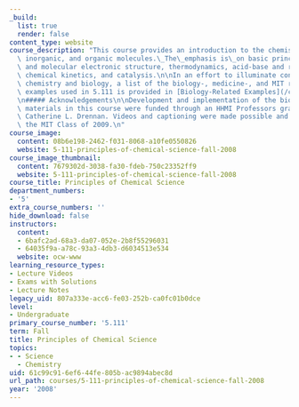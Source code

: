 ```yaml
---
_build:
  list: true
  render: false
content_type: website
course_description: "This course provides an introduction to the chemistry of biological,\
  \ inorganic, and organic molecules.\_The\_emphasis is\_on basic principles of atomic\
  \ and molecular electronic structure, thermodynamics, acid-base and redox equilibria,\
  \ chemical kinetics, and catalysis.\n\nIn an effort to illuminate connections between\
  \ chemistry and biology, a list of the biology-, medicine-, and MIT research-related\
  \ examples used in 5.111 is provided in [Biology-Related Examples](/courses/5-111-principles-of-chemical-science-fall-2008/pages/biology-related-examples).\n\
  \n##### Acknowledgements\n\nDevelopment and implementation of the biology-related\
  \ materials in this course were funded through an HHMI Professors grant to Prof.\
  \ Catherine L. Drennan. Videos and captioning were made possible and supported by\
  \ the MIT Class of 2009.\n"
course_image:
  content: 08b6e198-2462-f031-8068-a10fe0550826
  website: 5-111-principles-of-chemical-science-fall-2008
course_image_thumbnail:
  content: 7679302d-3038-fa30-fdeb-750c23352ff9
  website: 5-111-principles-of-chemical-science-fall-2008
course_title: Principles of Chemical Science
department_numbers:
- '5'
extra_course_numbers: ''
hide_download: false
instructors:
  content:
  - 6bafc2ad-68a3-da07-052e-2b8f55296031
  - 64035f9a-a78c-93a3-4db3-d6034513e534
  website: ocw-www
learning_resource_types:
- Lecture Videos
- Exams with Solutions
- Lecture Notes
legacy_uid: 807a333e-acc6-fe03-252b-ca0fc01b0dce
level:
- Undergraduate
primary_course_number: '5.111'
term: Fall
title: Principles of Chemical Science
topics:
- - Science
  - Chemistry
uid: 61c99c91-6ef6-44fe-805b-ac9894abec8d
url_path: courses/5-111-principles-of-chemical-science-fall-2008
year: '2008'
---
```

